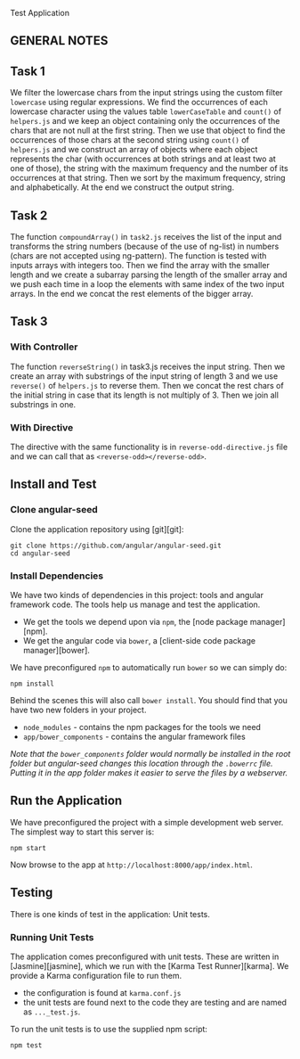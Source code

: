 Test Application

GENERAL NOTES
--------------

## Task 1

We filter the lowercase chars from the input strings using the custom filter `lowercase` using regular expressions. We find the occurrences of each lowercase character using the values table `lowerCaseTable` and `count()` of `helpers.js` and we keep an object containing only the occurrences of the chars that are not null at the first string. Then we use that object to find the occurrences of those chars at the second string using `count()` of `helpers.js` and we construct an array of objects where each object represents the char (with occurrences at both strings and at least two at one of those), the string with the maximum frequency and the number of its occurrences at that string. Then we sort by the maximum frequency, string and alphabetically. At the end we construct the output string.

## Task 2

The function `compoundArray()` in `task2.js` receives the list of the input and transforms the string numbers (because of the use of ng-list) in numbers (chars are not accepted using ng-pattern). The function is tested with inputs arrays with integers too. Then we find the array with the smaller length and we create a subarray parsing the length of the smaller array and we push each time in a loop the elements with same index of the two input arrays. In the end we concat the rest elements of the bigger array.

## Task 3

### With Controller

The function `reverseString()` in task3.js receives the input string. Then we create an array with substrings of the input string of length 3 and we use `reverse()` of `helpers.js` to reverse them. Then we concat the rest chars of the initial string in case that its length is not multiply of 3. Then we join all substrings in one.

### With Directive
The directive with the same functionality is in `reverse-odd-directive.js` file and we can call that as `<reverse-odd></reverse-odd>`.

Install and Test
----------------------
### Clone angular-seed

Clone the application repository using [git][git]:

```
git clone https://github.com/angular/angular-seed.git
cd angular-seed
```

### Install Dependencies

We have two kinds of dependencies in this project: tools and angular framework code.  The tools help
us manage and test the application.

* We get the tools we depend upon via `npm`, the [node package manager][npm].
* We get the angular code via `bower`, a [client-side code package manager][bower].

We have preconfigured `npm` to automatically run `bower` so we can simply do:

```
npm install
```

Behind the scenes this will also call `bower install`.  You should find that you have two new
folders in your project.

* `node_modules` - contains the npm packages for the tools we need
* `app/bower_components` - contains the angular framework files

*Note that the `bower_components` folder would normally be installed in the root folder but
angular-seed changes this location through the `.bowerrc` file.  Putting it in the app folder makes
it easier to serve the files by a webserver.*

## Run the Application

We have preconfigured the project with a simple development web server.  The simplest way to start
this server is:

```
npm start
```

Now browse to the app at `http://localhost:8000/app/index.html`.

## Testing

There is one kinds of test in the application: Unit tests.

### Running Unit Tests

The application comes preconfigured with unit tests. These are written in
[Jasmine][jasmine], which we run with the [Karma Test Runner][karma]. We provide a Karma
configuration file to run them.

* the configuration is found at `karma.conf.js`
* the unit tests are found next to the code they are testing and are named as `..._test.js`.

To run the unit tests is to use the supplied npm script:

```
npm test
```
